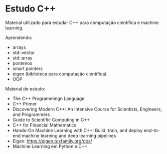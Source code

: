 # Estudo C++

Material utilizado para estudar C++ para computação científica e machine learning.

Aprendendo:

* arrays
* std::vector
* std::array
* ponteiros
* smart pointers
* eigen (biblioteca para computação científica)
* OOP

Material de estudo: 

* The C++ Programmingn Language
* C++ Primer
* Discovering Modern C++: An Intensive Course for Scientists, Engineers, and Programmers
* Guide to Scientific Computing in C++
* C++ for Financial Mathematics
* Hands-On Machine Learning with C++: Build, train, and deploy end-to-end machine learning and deep learning pipelines
* Eigen: https://eigen.tuxfamily.org/dox/
* Machine Learning em Python e C++
